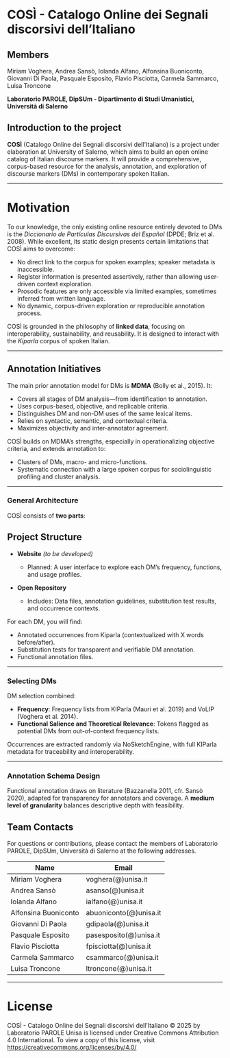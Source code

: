 # COSÌ - Catalogo Online dei Segnali discorsivi dell’Italiano

## Members

Miriam Voghera, Andrea Sansò, Iolanda Alfano, Alfonsina Buoniconto, Giovanni Di Paola, Pasquale Esposito, Flavio Pisciotta, Carmela Sammarco, Luisa Troncone

**Laboratorio PAROLE, DipSUm - Dipartimento di Studi Umanistici, Università di Salerno**


## Introduction to the project

**COSÌ** (Catalogo Online dei Segnali discorsivi dell'Italiano) is a project under elaboration at University of Salerno, which aims to build an open online catalog of Italian discourse markers. It will provide a comprehensive, corpus-based resource for the analysis, annotation, and exploration of discourse markers (DMs) in contemporary spoken Italian.

---

# Motivation

To our knowledge, the only existing online resource entirely devoted to DMs is the _Diccionario de Partículas Discursivas del Español_ (DPDE; Briz et al. 2008). While excellent, its static design presents certain limitations that COSÌ aims to overcome:

- No direct link to the corpus for spoken examples; speaker metadata is inaccessible.
- Register information is presented assertively, rather than allowing user-driven context exploration.
- Prosodic features are only accessible via limited examples, sometimes inferred from written language.
- No dynamic, corpus-driven exploration or reproducible annotation process.

COSÌ is grounded in the philosophy of **linked data**, focusing on interoperability, sustainability, and reusability. It is designed to interact with the _Kiparla_ corpus of spoken Italian.

---

## Annotation Initiatives

The main prior annotation model for DMs is **MDMA** (Bolly et al., 2015). It:

- Covers all stages of DM analysis—from identification to annotation.
- Uses corpus-based, objective, and replicable criteria.
- Distinguishes DM and non-DM uses of the same lexical items.
- Relies on syntactic, semantic, and contextual criteria.
- Maximizes objectivity and inter-annotator agreement.

COSÌ builds on MDMA’s strengths, especially in operationalizing objective criteria, and extends annotation to:

- Clusters of DMs, macro- and micro-functions.
- Systematic connection with a large spoken corpus for sociolinguistic profiling and cluster analysis.

---

### General Architecture

COSÌ consists of **two parts**:

## Project Structure

- **Website** *(to be developed)*
    - Planned: A user interface to explore each DM’s frequency, functions, and usage profiles.

- **Open Repository**
    - Includes: Data files, annotation guidelines, substitution test results, and occurrence contexts.


For each DM, you will find:

- Annotated occurrences from Kiparla (contextualized with X words before/after).
- Substitution tests for transparent and verifiable DM annotation.
- Functional annotation files.

---

### Selecting DMs

DM selection combined:

- **Frequency**: Frequency lists from KIParla (Mauri et al. 2019) and VoLIP (Voghera et al. 2014).
- **Functional Salience and Theoretical Relevance**: Tokens flagged as potential DMs from out-of-context frequency lists.

Occurrences are extracted randomly via NoSketchEngine, with full KIParla metadata for traceability and interoperability.

---

### Annotation Schema Design

Functional annotation draws on literature (Bazzanella 2011, cfr. Sansò 2020), adapted for transparency for annotators and coverage. A **medium level of granularity** balances descriptive depth with feasibility.




## Team Contacts

For questions or contributions, please contact the members of Laboratorio PAROLE, DipSUm, Università di Salerno at the following addresses.


| Name                 | Email                      |
|----------------------|----------------------------|
| Miriam Voghera       | voghera(@)unisa.it           |
| Andrea Sansò         | asanso(@)unisa.it            |
| Iolanda Alfano       | ialfano(@)unisa.it           |
| Alfonsina Buoniconto | abuoniconto(@)unisa.it       |
| Giovanni Di Paola    | gdipaola(@)unisa.it          |
| Pasquale Esposito    | pasesposito(@)unisa.it        |
| Flavio Pisciotta     | fpisciotta(@)unisa.it        |
| Carmela Sammarco     | csammarco(@)unisa.it         |
| Luisa Troncone       | ltroncone(@)unisa.it         |


---
# License

COSÌ - Catalogo Online dei Segnali discorsivi dell’Italiano  © 2025 by Laboratorio PAROLE Unisa is licensed under Creative Commons Attribution 4.0 International. To view a copy of this license, visit https://creativecommons.org/licenses/by/4.0/
